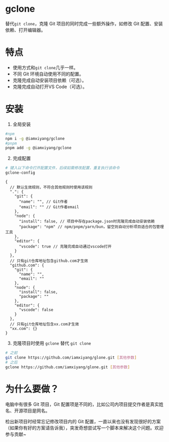 # gclone

替代`git clone`，克隆 Git 项目的同时完成一些额外操作，如修改 Git 配置、安装依赖、打开编辑器。

# 特点
* 使用方式和`git clone`几乎一样。
* 不同 Git 环境自动使用不同的配置。
* 克隆完成自动安装项目依赖（可选）。
* 克隆完成自动打开VS Code（可选）。

# 安装

1. 全局安装

```bash
#npm
npm i -g @iamxiyang/gclone
#pnpm
pnpm add -g @iamxiyang/gclone
```

2. 完成配置

```bash
# 键入以下命令打开配置文件，后续如需修改配置，重复执行该命令
gclone-config
```

```jsonc
{
  // 默认生效规则，不符合其他规则时使用该规则
  ".": {
    "git": {
      "name": "", // Git作者
      "email": "" // Git作者email
    },
    "node": {
      "install": false, // 项目中存在package.json时克隆完成自动安装依赖
      "package": "npm" // npm/pnpm/yarn/bun，留空则自动分析项目适合的包管理工具
    },
    "editor": {
      "vscode": true // 克隆完成自动通过vscode打开
    }
  },
  // 只有git仓库地址包含github.com才生效
  "github.com": {
    "git": {
      "name": "",
      "email": ""
    },
    "node": {
      "install": false,
      "package": ""
    },
    "editor": {
      "vscode": false
    }
  },
  // 只有git仓库地址包含xx.com才生效
  "xx.com": {}
}
```

3. 克隆项目时使用 `gclone` 替代 `git clone`

```bash
# 之前
git clone https://github.com/iamxiyang/glone.git [其他参数]
# 之后
gclone https://github.com/iamxiyang/glone.git [其他参数]
```

# 为什么要做？

电脑中有很多 Git 项目，Git 配置项是不同的，比如公司内项目提交作者是真实姓名、开源项目是网名。

检出新项目时经常忘记修改项目内的 Git 配置，一直以来也没有发现很好的方案（如果你有好的方案请告诉我），突发奇想尝试写一个脚本来解决这个问题。欢迎参与贡献~